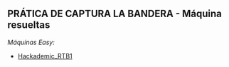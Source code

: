 ## PRÁTICA DE CAPTURA LA BANDERA - Máquina resueltas

*Máquinas Easy:*
- <a href="https://github.com/R3LI4NT/ctf-practica/blob/main/Maquinas-Easy/Hackademic_RTB1.md" target="_blank">Hackademic_RTB1</a>
